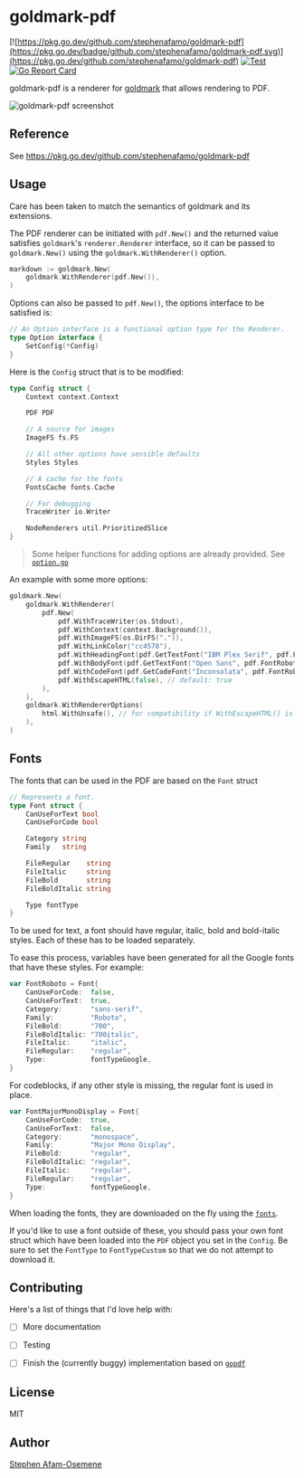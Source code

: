 # goldmark-pdf

[![https://pkg.go.dev/github.com/stephenafamo/goldmark-pdf](https://pkg.go.dev/badge/github.com/stephenafamo/goldmark-pdf.svg)](https://pkg.go.dev/github.com/stephenafamo/goldmark-pdf)
[![Test](https://github.com/stephenafamo/goldmark-pdf/actions/workflows/test.yml/badge.svg)](https://github.com/stephenafamo/goldmark-pdf/actions/workflows/test.yml)
[![Go Report Card](https://goreportcard.com/badge/github.com/stephenafamo/goldmark-pdf)](https://goreportcard.com/report/github.com/stephenafamo/goldmark-pdf)


goldmark-pdf is a renderer for [goldmark](http://github.com/yuin/goldmark) that allows rendering to PDF.

![goldmark-pdf screenshot](https://res.cloudinary.com/stephenafamo/image/upload/v1618945448/goldmark-pdf%20screenshot.png)

## Reference

See <https://pkg.go.dev/github.com/stephenafamo/goldmark-pdf>

## Usage

Care has been taken to match the semantics of goldmark and its extensions.

The PDF renderer can be initiated with `pdf.New()` and the returned value satisfies `goldmark`'s `renderer.Renderer` interface, so it can be passed to `goldmark.New()` using the `goldmark.WithRenderer()` option.

```go
markdown := goldmark.New(
    goldmark.WithRenderer(pdf.New()),
)
```

Options can also be passed to `pdf.New()`, the options interface to be satisfied is:

```go
// An Option interface is a functional option type for the Renderer.
type Option interface {
	SetConfig(*Config)
}
```

Here is the `Config` struct that is to be modified:

```go
type Config struct {
	Context context.Context

	PDF PDF

	// A source for images
	ImageFS fs.FS

	// All other options have sensible defaults
	Styles Styles

	// A cache for the fonts
	FontsCache fonts.Cache

	// For debugging
	TraceWriter io.Writer

	NodeRenderers util.PrioritizedSlice
}
```

> Some helper functions for adding options are already provided. See [`option.go`](https://github.com/stephenafamo/goldmark-pdf/blob/master/option.go)

An example with some more options: 

```go
goldmark.New(
    goldmark.WithRenderer(
        pdf.New(
            pdf.WithTraceWriter(os.Stdout),
            pdf.WithContext(context.Background()),
            pdf.WithImageFS(os.DirFS(".")),
            pdf.WithLinkColor("cc4578"),
            pdf.WithHeadingFont(pdf.GetTextFont("IBM Plex Serif", pdf.FontLora)),
            pdf.WithBodyFont(pdf.GetTextFont("Open Sans", pdf.FontRoboto)),
            pdf.WithCodeFont(pdf.GetCodeFont("Inconsolata", pdf.FontRobotoMono)),
            pdf.WithEscapeHTML(false), // default: true
        ),
    ),
    goldmark.WithRendererOptions(
        html.WithUnsafe(), // for compatibility if WithEscapeHTML() is not used
    ),
)
```

## Fonts

The fonts that can be used in the PDF are based on the `Font` struct

```go
// Represents a font.
type Font struct {
	CanUseForText bool
	CanUseForCode bool

	Category string
	Family   string

	FileRegular    string
	FileItalic     string
	FileBold       string
	FileBoldItalic string

	Type fontType
}
```

To be used for text, a font should have regular, italic, bold and bold-italic styles. Each of these has to be loaded separately.

To ease this process, variables have been generated for all the Google fonts that have these styles. For example: 

```go
var FontRoboto = Font{
	CanUseForCode:  false,
	CanUseForText:  true,
	Category:       "sans-serif",
	Family:         "Roboto",
	FileBold:       "700",
	FileBoldItalic: "700italic",
	FileItalic:     "italic",
	FileRegular:    "regular",
	Type:           fontTypeGoogle,
}
```

For codeblocks, if any other style is missing, the regular font is used in place.

```go
var FontMajorMonoDisplay = Font{
	CanUseForCode:  true,
	CanUseForText:  false,
	Category:       "monospace",
	Family:         "Major Mono Display",
	FileBold:       "regular",
	FileBoldItalic: "regular",
	FileItalic:     "regular",
	FileRegular:    "regular",
	Type:           fontTypeGoogle,
}
```

When loading the fonts, they are downloaded on the fly using the [`fonts`](https://github.com/go-swiss/fonts).

If you'd like to use a font outside of these, you should pass your own font struct which have been loaded into the `PDF` object you set in the `Config`. Be sure to set the `FontType` to `FontTypeCustom` so that we do not attempt to download it.

## Contributing

Here's a list of things that I'd love help with:

* [ ] More documentation
* [ ] Testing
* [ ] Finish the (currently buggy) implementation based on [`gopdf`](https://github.com/signintech/gopdf)


## License

MIT

## Author 

[Stephen Afam-Osemene](https://stephenafamo.com)
